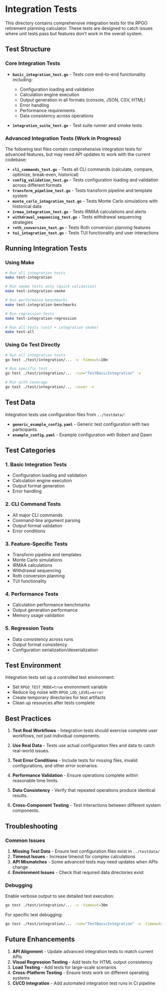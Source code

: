 # Integration Tests

This directory contains comprehensive integration tests for the RPGO retirement planning calculator. These tests are designed to catch issues where unit tests pass but features don't work in the overall system.

## Test Structure

### Core Integration Tests

- **`basic_integration_test.go`** - Tests core end-to-end functionality including:
  - Configuration loading and validation
  - Calculation engine execution
  - Output generation in all formats (console, JSON, CSV, HTML)
  - Error handling
  - Performance requirements
  - Data consistency across operations

- **`integration_suite_test.go`** - Test suite runner and smoke tests

### Advanced Integration Tests (Work in Progress)

The following test files contain comprehensive integration tests for advanced features, but may need API updates to work with the current codebase:

- **`cli_commands_test.go`** - Tests all CLI commands (calculate, compare, optimize, break-even, historical)
- **`config_validation_test.go`** - Tests configuration loading and validation across different formats
- **`transform_pipeline_test.go`** - Tests transform pipeline and template system
- **`monte_carlo_integration_test.go`** - Tests Monte Carlo simulations with historical data
- **`irmaa_integration_test.go`** - Tests IRMAA calculations and alerts
- **`withdrawal_sequencing_test.go`** - Tests withdrawal sequencing strategies
- **`roth_conversion_test.go`** - Tests Roth conversion planning features
- **`tui_integration_test.go`** - Tests TUI functionality and user interactions

## Running Integration Tests

### Using Make

```bash
# Run all integration tests
make test-integration

# Run smoke tests only (quick validation)
make test-integration-smoke

# Run performance benchmarks
make test-integration-benchmarks

# Run regression tests
make test-integration-regression

# Run all tests (unit + integration smoke)
make test-all
```

### Using Go Test Directly

```bash
# Run all integration tests
go test ./test/integration/... -v -timeout=10m

# Run specific test
go test ./test/integration/... -run="TestBasicIntegration" -v

# Run with coverage
go test ./test/integration/... -cover -v
```

## Test Data

Integration tests use configuration files from `../testdata/`:

- **`generic_example_config.yaml`** - Generic test configuration with two participants
- **`example_config.yaml`** - Example configuration with Robert and Dawn

## Test Categories

### 1. Basic Integration Tests
- Configuration loading and validation
- Calculation engine execution
- Output format generation
- Error handling

### 2. CLI Command Tests
- All major CLI commands
- Command-line argument parsing
- Output format validation
- Error conditions

### 3. Feature-Specific Tests
- Transform pipeline and templates
- Monte Carlo simulations
- IRMAA calculations
- Withdrawal sequencing
- Roth conversion planning
- TUI functionality

### 4. Performance Tests
- Calculation performance benchmarks
- Output generation performance
- Memory usage validation

### 5. Regression Tests
- Data consistency across runs
- Output format consistency
- Configuration serialization/deserialization

## Test Environment

Integration tests set up a controlled test environment:

- Set `RPGO_TEST_MODE=true` environment variable
- Reduce log noise with `RPGO_LOG_LEVEL=error`
- Create temporary directories for test artifacts
- Clean up resources after tests complete

## Best Practices

1. **Test Real Workflows** - Integration tests should exercise complete user workflows, not just individual components.

2. **Use Real Data** - Tests use actual configuration files and data to catch real-world issues.

3. **Test Error Conditions** - Include tests for missing files, invalid configurations, and other error scenarios.

4. **Performance Validation** - Ensure operations complete within reasonable time limits.

5. **Data Consistency** - Verify that repeated operations produce identical results.

6. **Cross-Component Testing** - Test interactions between different system components.

## Troubleshooting

### Common Issues

1. **Missing Test Data** - Ensure test configuration files exist in `../testdata/`
2. **Timeout Issues** - Increase timeout for complex calculations
3. **API Mismatches** - Some advanced tests may need updates when APIs change
4. **Environment Issues** - Check that required data directories exist

### Debugging

Enable verbose output to see detailed test execution:

```bash
go test ./test/integration/... -v -timeout=30m
```

For specific test debugging:

```bash
go test ./test/integration/... -run="TestBasicIntegration" -v -timeout=5m
```

## Future Enhancements

1. **API Alignment** - Update advanced integration tests to match current APIs
2. **Visual Regression Testing** - Add tests for HTML output consistency
3. **Load Testing** - Add tests for large-scale scenarios
4. **Cross-Platform Testing** - Ensure tests work on different operating systems
5. **CI/CD Integration** - Add automated integration test runs in CI pipeline
